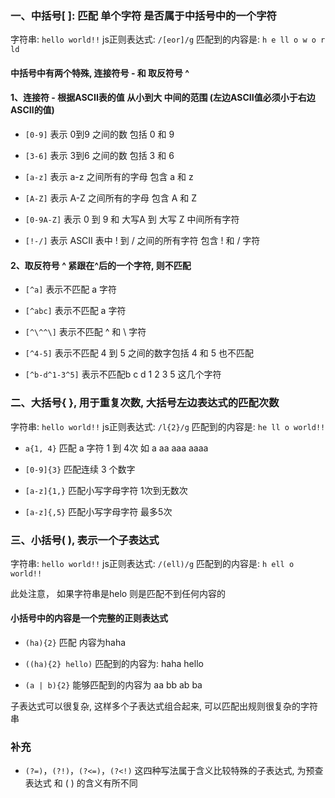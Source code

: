 ### 一、中括号[ ]: 匹配 单个字符 是否属于中括号中的一个字符

字符串: `hello world!!` js正则表达式: `/[eor]/g` 匹配到的内容是: `h e ll o w o r ld`

#### 中括号中有两个特殊, 连接符号 - 和 取反符号 ^

#### 1、连接符 - 根据ASCII表的值 从小到大 中间的范围 (左边ASCII值必须小于右边ASCII的值)

- `[0-9]` 表示 0到9 之间的数 包括 0 和 9

- `[3-6]` 表示 3到6 之间的数 包括 3 和 6

- `[a-z]` 表示 a-z 之间所有的字母 包含 a 和 z

- `[A-Z]` 表示 A-Z 之间所有的字母 包含 A 和 Z

- `[0-9A-Z]` 表示 0 到 9 和 大写A 到 大写 Z 中间所有字符

- `[!-/]` 表示 ASCII 表中 ! 到 / 之间的所有字符 包含 ! 和 / 字符

#### 2、取反符号 ^ 紧跟在^后的一个字符, 则不匹配

- `[^a]` 表示不匹配 a 字符

- `[^abc]` 表示不匹配 a 字符

- `[^\^^\]` 表示不匹配 ^ 和 \ 字符

- `[^4-5]` 表示不匹配 4 到 5 之间的数字包括 4 和 5 也不匹配

- `[^b-d^1-3^5]` 表示不匹配b c d 1 2 3 5 这几个字符

### 二、大括号{ }, 用于重复次数, 大括号左边表达式的匹配次数

字符串: `hello world!!` js正则表达式: `/l{2}/g` 匹配到的内容是: `he ll o world!!`

- `a{1, 4}` 匹配 a 字符 1 到 4次 如 a aa aaa aaaa

- `[0-9]{3}` 匹配连续 3 个数字

- `[a-z]{1,}` 匹配小写字母字符 1次到无数次

- `[a-z]{,5}` 匹配小写字母字符 最多5次


### 三、小括号( ), 表示一个子表达式

字符串: `hello world!!` js正则表达式: `/(ell)/g` 匹配到的内容是: `h ell o world!!`

此处注意， 如果字符串是helo 则是匹配不到任何内容的

#### 小括号中的内容是一个完整的正则表达式

- `(ha){2}` 匹配 内容为haha

- `((ha){2} hello)` 匹配到的内容为: haha hello

- `(a | b){2}` 能够匹配到的内容为 aa bb ab ba

子表达式可以很复杂, 这样多个子表达式组合起来, 可以匹配出规则很复杂的字符串

### 补充

- `(?=)`，`(?!)`，`(?<=)`，`(?<!)` 这四种写法属于含义比较特殊的子表达式, 为预查表达式 和 ( ) 的含义有所不同
